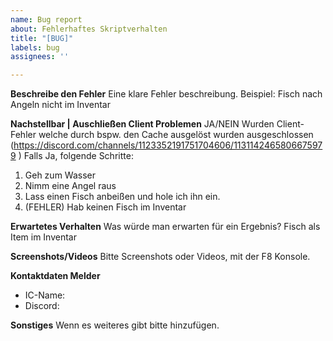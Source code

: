 ```yaml
---
name: Bug report
about: Fehlerhaftes Skriptverhalten
title: "[BUG]"
labels: bug
assignees: ''

---
```


**Beschreibe den Fehler**
Eine klare Fehler beschreibung.
Beispiel: Fisch nach Angeln nicht im Inventar

**Nachstellbar | Auschließen Client Problemen**
JA/NEIN
Wurden Client-Fehler welche durch bspw. den Cache ausgelöst wurden ausgeschlossen (https://discord.com/channels/1123352191751704606/1131142465806675979 )
Falls Ja, folgende Schritte:
1. Geh zum Wasser
2. Nimm eine Angel raus
3. Lass einen Fisch anbeißen und hole ich ihn ein.
4. (FEHLER) Hab keinen Fisch im Inventar

**Erwartetes Verhalten**
Was würde man erwarten für ein Ergebnis?
Fisch als Item im Inventar

**Screenshots/Videos**
Bitte Screenshots oder Videos, mit der F8 Konsole.

**Kontaktdaten Melder**
 - IC-Name:
 - Discord: 

**Sonstiges**
Wenn es weiteres gibt bitte hinzufügen.
